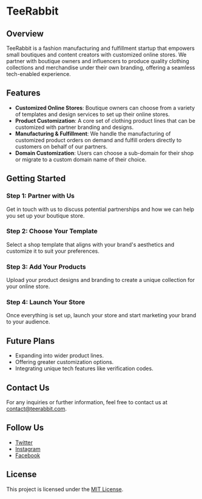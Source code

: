 # TeeRabbit

## Overview

TeeRabbit is a fashion manufacturing and fulfillment startup that empowers small boutiques and content creators with customized online stores. We partner with boutique owners and influencers to produce quality clothing collections and merchandise under their own branding, offering a seamless tech-enabled experience.

## Features

- **Customized Online Stores**: Boutique owners can choose from a variety of templates and design services to set up their online stores.
- **Product Customization**: A core set of clothing product lines that can be customized with partner branding and designs.
- **Manufacturing & Fulfillment**: We handle the manufacturing of customized product orders on demand and fulfill orders directly to customers on behalf of our partners.
- **Domain Customization**: Users can choose a sub-domain for their shop or migrate to a custom domain name of their choice.

## Getting Started

### Step 1: Partner with Us

Get in touch with us to discuss potential partnerships and how we can help you set up your boutique store.

### Step 2: Choose Your Template

Select a shop template that aligns with your brand's aesthetics and customize it to suit your preferences.

### Step 3: Add Your Products

Upload your product designs and branding to create a unique collection for your online store.

### Step 4: Launch Your Store

Once everything is set up, launch your store and start marketing your brand to your audience.

## Future Plans

- Expanding into wider product lines.
- Offering greater customization options.
- Integrating unique tech features like verification codes.

## Contact Us

For any inquiries or further information, feel free to contact us at [contact@teerabbit.com](mailto:contact@teerabbit.com).

## Follow Us

- [Twitter](https://twitter.com/teerabbitteam)
- [Instagram](https://instagram.com/teerabbitteam)
- [Facebook](https://facebook.com/teerabbitteam)

## License

This project is licensed under the [MIT License](LICENSE).

